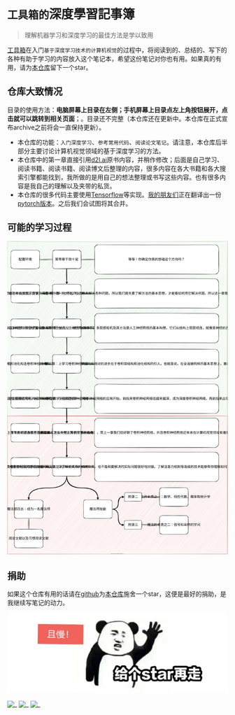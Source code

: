 # `工具箱的`深度學習記事簿

> 理解机器学习和深度学习的最佳方法是学以致用

[工具箱](https://github.com/visualDust)在入门`基于深度学习技术的计算机视觉`的过程中，将阅读到的、总结的、写下的各种有助于学习的内容放入这个笔记本，希望这份笔记对你也有用。如果真的有用，请为[本仓库](https://github.com/visualDust/ml.akasaki.space)留下一个star。

## 仓库大致情况

目录的使用方法：**电脑屏幕上目录在左侧；手机屏幕上目录点左上角按钮展开，点击就可以跳转到相关页面**；。目录还不完整（本仓库还在更新中。本仓库在正式宣布archive之前将会一直保持更新）。

- 本仓库的功能：`入门深度学习`、`参考常用代码`、`阅读论文笔记`。请注意，本仓库后半部分主要讨论计算机视觉领域的基于深度学习的方法。
- 本仓库中的第一章直接引用[d2l.ai](http://d2l.ai)原书内容，并稍作修改；后面是自己学习、阅读书籍、阅读书籍、阅读博文后整理的内容，很多内容在各大书籍和各大搜索引擎都能找到，我所做的是用自己的想法整理或书写这些内容。也有很多内容是我自己的理解以及夹带的私货。
- 本仓库的很多代码主要使用[Tensorflow](https://www.tensorflow.org/)等实现。[我的朋友们](https://github.com/PaperFormulaIV)正在翻译出一份[pytorch版本](https://ml.keter.top)。之后我们会试图将其合并。

## 可能的学习过程

![](./src/README/roadmap.svg)

## 捐助

如果这个仓库有用的话请在[github](https://github.com/visualDust/ml.akasaki.space)为[本仓库](https://github.com/visualDust/ml.akasaki.space)施舍一个star，这便是最好的捐助，是我继续写笔记的动力。

![image-20210427212743443](./src/README/image-20210427212743443.png)

![_](https://jwenjian-visitor-badge-5.glitch.me/badge?page_id=VisualDust.anything)
![_](https://img.shields.io/github/stars/VisualDust/talkischeap.svg?style=flat)
![_](https://img.shields.io/github/license/visualdust/talkischeap.svg?style=flat&label=license&message=notspecified)
